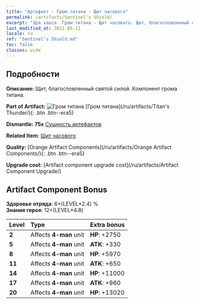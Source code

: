 ```yaml
---
title: "Артефакт - Гром титана - Щит часового"
permalink: /artifacts/Sentinel's Shield/
excerpt: "Эра хаоса  Гром титана - Щит часового. Щит, благословленный святой силой. Компонент грома титана."
last_modified_at: 2021-05-11
locale: ru
ref: "Sentinel's Shield.md"
toc: false
classes: wide
---
```




## Подробности

 **Описание:** Щит, благословленный святой силой. Компонент грома титана.

 **Part of Artifact:** ![Гром титана](/images/t/icon_artifact_42.png) [Гром титана](/ru/artifacts/Titan's Thunder/){: .btn .btn--era5}

 **Dismantle: 75x** [Сущность артефактов](/ItemsRU/con_905/)

 **Related Item**: [Щит часового](/ItemsRU/art_157/)

 **Quality:** [Orange Artifact Components](/ru/artifacts/Orange Artifact Components/){: .btn .btn--era5}

 **Upgrade cost:** [Artifact component upgrade cost](/ru/artifacts/Artifact Component Upgrade/)

## Artifact Component Bonus

  **Здоровье отряда**: 6+(LEVEL\*2.4) %<br/>**Знания героя**: 12+(LEVEL\*4.8)

  |  Level  | Type |    Extra bonus  | 
  |:--------|:-----|:----------------| 
  | **2** | Affects **4-man** unit | **HP**: +2750 | 
  | **5** | Affects **4-man** unit | **ATK**: +330 | 
  | **8** | Affects **4-man** unit | **HP**: +5970 | 
  | **11** | Affects **4-man** unit | **ATK**: +650 | 
  | **14** | Affects **4-man** unit | **HP**: +11000 | 
  | **17** | Affects **4-man** unit | **ATK**: +960 | 
  | **20** | Affects **4-man** unit | **HP**: +13020 | 
